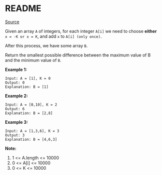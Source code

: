 # README #

[Source](https://leetcode.com/problems/smallest-range-ii/)

Given an array `A` of integers, for each integer `A[i]` we need to choose **either** `x = -K or x = K`, and add `x` to `A[i] (only once)`.

After this process, we have some array `B`.

Return the smallest possible difference between the maximum value of B and the minimum value of `B`.

**Example 1:**

```
Input: A = [1], K = 0
Output: 0
Explanation: B = [1]
```

**Example 2:**

```
Input: A = [0,10], K = 2
Output: 6
Explanation: B = [2,8]
```

**Example 3:**

```
Input: A = [1,3,6], K = 3
Output: 3
Explanation: B = [4,6,3]
```
 

**Note:**

1. 1 <= A.length <= 10000
2. 0 <= A[i] <= 10000
3. 0 <= K <= 10000
